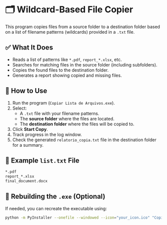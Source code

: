 
# 🗂️ Wildcard-Based File Copier

This program copies files from a source folder to a destination folder based on a list of filename patterns (wildcards) provided in a `.txt` file.

## ✅ What It Does

- Reads a list of patterns like `*.pdf`, `report_*.xlsx`, etc.
- Searches for matching files in the source folder (including subfolders).
- Copies the found files to the destination folder.
- Generates a report showing copied and missing files.

## 🚀 How to Use

1. Run the program (`Copiar Lista de Arquivos.exe`).
2. Select:
   - A `.txt` file with your filename patterns.
   - The **source folder** where the files are located.
   - The **destination folder** where the files will be copied to.
3. Click **Start Copy**.
4. Track progress in the log window.
5. Check the generated `relatorio_copia.txt` file in the destination folder for a summary.

## 📝 Example `list.txt` File

```txt
*.pdf
report_*.xlsx
final_document.docx
```

## 🔧 Rebuilding the `.exe` (Optional)

If needed, you can recreate the executable using:

```bash
python -m PyInstaller --onefile --windowed --icon="your_icon.ico" "Copiar Lista de Arquivos.py"
```
